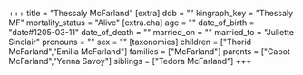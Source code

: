 +++
title = "Thessaly McFarland"
[extra]
ddb = ""
kingraph_key = "Thessaly MF"
mortality_status = "Alive"
[extra.cha]
age = ""
date_of_birth = "date#1205-03-11"
date_of_death = ""
married_on = ""
married_to = "Juliette Sinclair"
pronouns = ""
sex = ""
[taxonomies]
children = ["Thorid McFarland","Emilia McFarland"]
families = ["McFarland"]
parents = ["Cabot McFarland","Yenna Savoy"]
siblings = ["Tedora McFarland"]
+++

